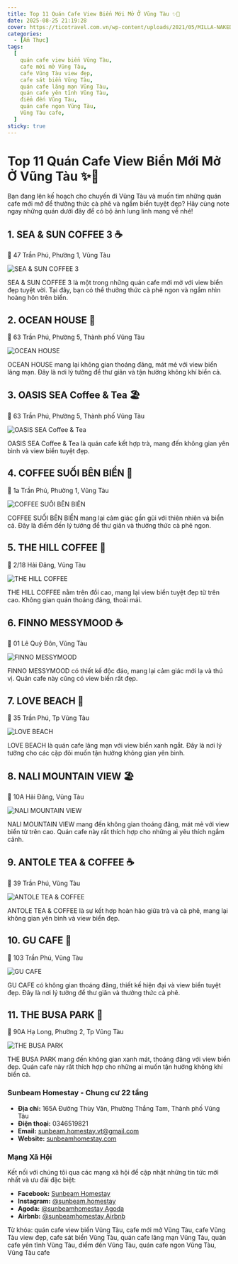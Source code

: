 ```yaml
---
title: Top 11 Quán Cafe View Biển Mới Mở Ở Vũng Tàu ✨🌊
date: 2025-08-25 21:19:28
cover: https://ticotravel.com.vn/wp-content/uploads/2021/05/MILLA-NAKEDSOUL-11-Nhung-quan-cafe-tai-Vung-Tau-co-view-bien-dep-het-y.jpg
categories:
  - [Ẩm Thực]
tags:
  [
    quán cafe view biển Vũng Tàu,
    cafe mới mở Vũng Tàu,
    cafe Vũng Tàu view đẹp,
    cafe sát biển Vũng Tàu,
    quán cafe lãng mạn Vũng Tàu,
    quán cafe yên tĩnh Vũng Tàu,
    điểm đến Vũng Tàu,
    quán cafe ngon Vũng Tàu,
    Vũng Tàu cafe,
  ]
sticky: true
---
```


# Top 11 Quán Cafe View Biển Mới Mở Ở Vũng Tàu ✨🌊

Bạn đang lên kế hoạch cho chuyến đi Vũng Tàu và muốn tìm những quán cafe mới mở để thưởng thức cà phê và ngắm biển tuyệt đẹp? Hãy cùng note ngay những quán dưới đây để có bộ ảnh lung linh mang về nhé!

## 1. SEA & SUN COFFEE 3 ☕

📍 47 Trần Phú, Phường 1, Vũng Tàu

![SEA & SUN COFFEE 3](https://anchoivungtau.vn/wp-content/uploads/2023/12/h18-1.jpeg "SEA & SUN COFFEE 3")

SEA & SUN COFFEE 3 là một trong những quán cafe mới mở với view biển đẹp tuyệt vời. Tại đây, bạn có thể thưởng thức cà phê ngon và ngắm nhìn hoàng hôn trên biển.

## 2. OCEAN HOUSE 🌅

📍 63 Trần Phú, Phường 5, Thành phố Vũng Tàu

![OCEAN HOUSE](https://mia.vn/media/uploads/blog-du-lich/Ocean-house-vung-tau-nha-hang-ngam-hoang-hon-sieu-dep-04-1634051712.jpg "OCEAN HOUSE")

OCEAN HOUSE mang lại không gian thoáng đãng, mát mẻ với view biển lãng mạn. Đây là nơi lý tưởng để thư giãn và tận hưởng không khí biển cả.

## 3. OASIS SEA Coffee & Tea 🏖️

📍 63 Trần Phú, Phường 5, Thành phố Vũng Tàu

![OASIS SEA Coffee & Tea](https://123vungtau.com/wp-content/uploads/2023/06/355282800_227252696854233_5633254804274074470_n-2-1024x768.webp "OASIS SEA Coffee & Tea")

OASIS SEA Coffee & Tea là quán cafe kết hợp trà, mang đến không gian yên bình và view biển tuyệt đẹp.

## 4. COFFEE SUỐI BÊN BIỂN 🌊

📍 1a Trần Phú, Phường 1, Vũng Tàu

![COFFEE SUỐI BÊN BIỂN](https://anchoivungtau.vn/wp-content/uploads/2024/05/ca-phe-suoi-ben-bien-2.jpg "COFFEE SUỐI BÊN BIỂN")

COFFEE SUỐI BÊN BIỂN mang lại cảm giác gần gũi với thiên nhiên và biển cả. Đây là điểm đến lý tưởng để thư giãn và thưởng thức cà phê ngon.

## 5. THE HILL COFFEE 🌅

📍 2/18 Hải Đăng, Vũng Tàu

![THE HILL COFFEE](https://123vungtau.com/wp-content/uploads/2023/05/image-18-1024x768.png "THE HILL COFFEE")

THE HILL COFFEE nằm trên đồi cao, mang lại view biển tuyệt đẹp từ trên cao. Không gian quán thoáng đãng, thoải mái.

## 6. FINNO MESSYMOOD ☕

📍 01 Lê Quý Đôn, Vũng Tàu

![FINNO MESSYMOOD](https://khamphavungtau.com/wp-content/uploads/2023/02/finno3.jpg "FINNO MESSYMOOD")

FINNO MESSYMOOD có thiết kế độc đáo, mang lại cảm giác mới lạ và thú vị. Quán cafe này cũng có view biển rất đẹp.

## 7. LOVE BEACH 🌊

📍 35 Trần Phú, Tp Vũng Tàu

![LOVE BEACH](https://vi.alongwalker.co/img/post_images/97fd7044496e0a81cc812884a4f042a8.jpg "LOVE BEACH")

LOVE BEACH là quán cafe lãng mạn với view biển xanh ngắt. Đây là nơi lý tưởng cho các cặp đôi muốn tận hưởng không gian yên bình.

## 8. NALI MOUNTAIN VIEW 🏖️

📍 10A Hải Đăng, Vũng Tàu

![NALI MOUNTAIN VIEW](https://i.ytimg.com/vi/AP_R6vgTr7I/maxresdefault.jpg "NALI MOUNTAIN VIEW")

NALI MOUNTAIN VIEW mang đến không gian thoáng đãng, mát mẻ với view biển từ trên cao. Quán cafe này rất thích hợp cho những ai yêu thích ngắm cảnh.

## 9. ANTOLE TEA & COFFEE ☕

📍 39 Trần Phú, Vũng Tàu

![ANTOLE TEA & COFFEE](https://blogger.googleusercontent.com/img/a/AVvXsEjFDhrl0JvojY3RxOw1dPvE4PsjJlU-p8GNgoicAZ0byd-xa0MV4sAj49FZnHkTEowYgU7IB2yvh015If--7KaguRbHp_vaSVqCNuKVXS-WpgdJ-J4Z0K5C1KK6ZboDHbjSrAfaBhb4Salei9x_f4fZDOSy2I3H-a3Pd01uM92cfy5ZLyplyZQhrXpd=w1600 "ANTOLE TEA & COFFEE")

ANTOLE TEA & COFFEE là sự kết hợp hoàn hảo giữa trà và cà phê, mang lại không gian yên bình và view biển đẹp.

## 10. GU CAFE 🌅

📍 103 Trần Phú, Vũng Tàu

![GU CAFE](https://anchoivungtau.vn/wp-content/uploads/2023/01/Gu_Cafe_Vung_Tau_09.jpeg "GU CAFE")

GU CAFE có không gian thoáng đãng, thiết kế hiện đại và view biển tuyệt đẹp. Đây là nơi lý tưởng để thư giãn và thưởng thức cà phê.

## 11. THE BUSA PARK 🌊

📍 90A Hạ Long, Phường 2, Tp Vũng Tàu

![THE BUSA PARK](https://statics.didau.com/image/2022/10/18/8ca7239533254f25a102f527e607301e.jpg "THE BUSA PARK")

THE BUSA PARK mang đến không gian xanh mát, thoáng đãng với view biển đẹp. Quán cafe này rất thích hợp cho những ai muốn tận hưởng không khí biển cả.

### Sunbeam Homestay - Chung cư 22 tầng

- **Địa chỉ:** 165A Đường Thùy Vân, Phường Thắng Tam, Thành phố Vũng Tàu
- **Điện thoại:** 0346519821
- **Email:** sunbeam.homestay.vt@gmail.com
- **Website:** [sunbeamhomestay.com](http://sunbeamhomestay.com)

### Mạng Xã Hội

Kết nối với chúng tôi qua các mạng xã hội để cập nhật những tin tức mới nhất và ưu đãi đặc biệt:

- **Facebook:** [Sunbeam Homestay](http://www.facebook.com/sunbeamhomestay)
- **Instagram:** [@sunbeam.homestay](https://www.instagram.com/sunbeam.homestay)
- **Agoda:** [@sunbeamhomestay Agoda](https://www.agoda.com/vi-vn/seaview-50m-from-beach-2-bedrooms-bluesea/hotel/vung-tau-vn.html?ds=kJ0zn2gFOIAcm%2FzB)
- **Airbnb:** [@sunbeamhomestay Airbnb](https://airbnb.com/h/sunbeam-homestay)

Từ khóa: quán cafe view biển Vũng Tàu, cafe mới mở Vũng Tàu, cafe Vũng Tàu view đẹp, cafe sát biển Vũng Tàu, quán cafe lãng mạn Vũng Tàu, quán cafe yên tĩnh Vũng Tàu, điểm đến Vũng Tàu, quán cafe ngon Vũng Tàu, Vũng Tàu cafe
